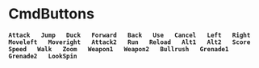 # CmdButtons

**`Attack  
Jump  
Duck  
Forward  
Back  
Use  
Cancel  
Left  
Right  
Moveleft  
Moveright  
Attack2  
Run  
Reload  
Alt1  
Alt2  
Score  
Speed  
Walk  
Zoom  
Weapon1  
Weapon2  
Bullrush  
Grenade1  
Grenade2  
LookSpin`**

